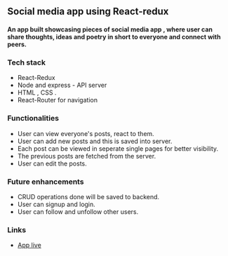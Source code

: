 ## Social media app using React-redux

#### An app built showcasing pieces of social media app , where user can share thoughts, ideas and poetry in short to everyone and connect with peers.

### Tech stack

- React-Redux
- Node and express - API server
- HTML , CSS .
- React-Router for navigation

### Functionalities

- User can view everyone's posts, react to them.
- User can add new posts and this is saved into server.
- Each post can be viewed in seperate single pages for better visibility.
- The previous posts are fetched from the server.
- User can edit the posts.

### Future enhancements

- CRUD operations done will be saved to backend.
- User can signup and login.
- User can follow and unfollow other users.

### Links

- [App live](https://shareyourthoughts.netlify.app/)

